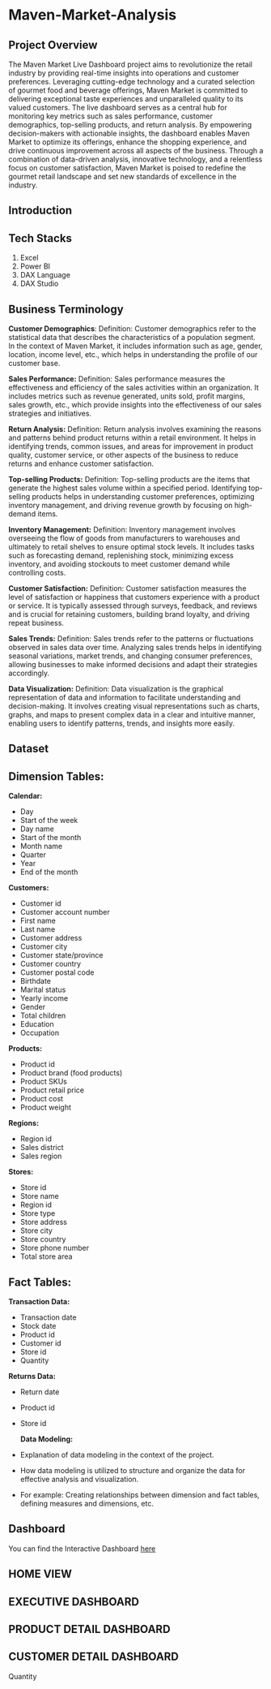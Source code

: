 # Maven-Market-Analysis

## Project Overview

The Maven Market Live Dashboard project aims to revolutionize the retail industry by providing real-time insights into operations and customer preferences. Leveraging cutting-edge technology and a curated selection of gourmet food and beverage offerings, Maven Market is committed to delivering exceptional taste experiences and unparalleled quality to its valued customers. The live dashboard serves as a central hub for monitoring key metrics such as sales performance, customer demographics, top-selling products, and return analysis. By empowering decision-makers with actionable insights, the dashboard enables Maven Market to optimize its offerings, enhance the shopping experience, and drive continuous improvement across all aspects of the business. Through a combination of data-driven analysis, innovative technology, and a relentless focus on customer satisfaction, Maven Market is poised to redefine the gourmet retail landscape and set new standards of excellence in the industry.

## Introduction

## Tech Stacks

1. Excel
2. Power BI
3. DAX Language
4. DAX Studio

## Business Terminology

**Customer Demographics**:
Definition: Customer demographics refer to the statistical data that describes the characteristics of a population segment. In the context of Maven Market, it includes information such as age, gender, location, income level, etc., which helps in understanding the profile of our customer base.

**Sales Performance:**
Definition: Sales performance measures the effectiveness and efficiency of the sales activities within an organization. It includes metrics such as revenue generated, units sold, profit margins, sales growth, etc., which provide insights into the effectiveness of our sales strategies and initiatives.

**Return Analysis:**
Definition: Return analysis involves examining the reasons and patterns behind product returns within a retail environment. It helps in identifying trends, common issues, and areas for improvement in product quality, customer service, or other aspects of the business to reduce returns and enhance customer satisfaction.

**Top-selling Products:**
Definition: Top-selling products are the items that generate the highest sales volume within a specified period. Identifying top-selling products helps in understanding customer preferences, optimizing inventory management, and driving revenue growth by focusing on high-demand items.

**Inventory Management:**
Definition: Inventory management involves overseeing the flow of goods from manufacturers to warehouses and ultimately to retail shelves to ensure optimal stock levels. It includes tasks such as forecasting demand, replenishing stock, minimizing excess inventory, and avoiding stockouts to meet customer demand while controlling costs.

**Customer Satisfaction:**
Definition: Customer satisfaction measures the level of satisfaction or happiness that customers experience with a product or service. It is typically assessed through surveys, feedback, and reviews and is crucial for retaining customers, building brand loyalty, and driving repeat business.

**Sales Trends:**
Definition: Sales trends refer to the patterns or fluctuations observed in sales data over time. Analyzing sales trends helps in identifying seasonal variations, market trends, and changing consumer preferences, allowing businesses to make informed decisions and adapt their strategies accordingly.

**Data Visualization:**
Definition: Data visualization is the graphical representation of data and information to facilitate understanding and decision-making. It involves creating visual representations such as charts, graphs, and maps to present complex data in a clear and intuitive manner, enabling users to identify patterns, trends, and insights more easily.

## Dataset

## Dimension Tables:

**Calendar:**

* Day
* Start of the week
* Day name
* Start of the month
* Month name
* Quarter
* Year
* End of the month

**Customers:**

* Customer id
* Customer account number
* First name
* Last name
* Customer address
* Customer city
* Customer state/province
* Customer country
* Customer postal code
* Birthdate
* Marital status
* Yearly income
* Gender
* Total children
* Education
* Occupation

**Products:**

* Product id
* Product brand (food products)
* Product SKUs
* Product retail price
* Product cost
* Product weight

**Regions:**

* Region id
* Sales district
* Sales region

**Stores:**

* Store id
* Store name
* Region id
* Store type
* Store address
* Store city
* Store country
* Store phone number
* Total store area

## Fact Tables:

**Transaction Data:**

* Transaction date
* Stock date
* Product id
* Customer id
* Store id
* Quantity
  
**Returns Data:**

* Return date
* Product id
* Store id

  **Data Modeling:**

* Explanation of data modeling in the context of the project.
* How data modeling is utilized to structure and organize the data for effective analysis and visualization.
* For example: Creating relationships between dimension and fact tables, defining measures and dimensions, etc.



## Dashboard

You can find the Interactive Dashboard [here](https://app.powerbi.com/view?r=eyJrIjoiYjg3ZGY1ZTUtZmY1Mi00NTY3LTgwMjQtZmRlYTMwYTFjOTAzIiwidCI6ImM2ZTU0OWIzLTVmNDUtNDAzMi1hYWU5LWQ0MjQ0ZGM1YjJjNCJ9)

## HOME VIEW


## EXECUTIVE DASHBOARD


## PRODUCT DETAIL DASHBOARD


## CUSTOMER DETAIL DASHBOARD
Quantity
